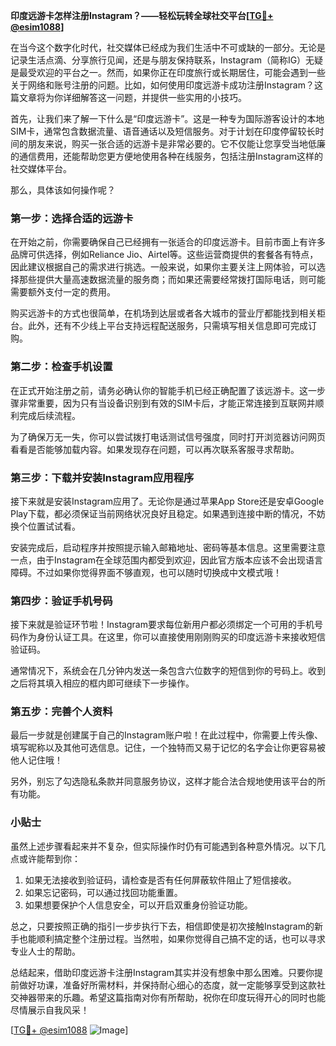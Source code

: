 **印度远游卡怎样注册Instagram？——轻松玩转全球社交平台[[TG💪+ @esim1088](https://t.me/s/esim1088)]**

在当今这个数字化时代，社交媒体已经成为我们生活中不可或缺的一部分。无论是记录生活点滴、分享旅行见闻，还是与朋友保持联系，Instagram（简称IG）无疑是最受欢迎的平台之一。然而，如果你正在印度旅行或长期居住，可能会遇到一些关于网络和账号注册的问题。比如，如何使用印度远游卡成功注册Instagram？这篇文章将为你详细解答这一问题，并提供一些实用的小技巧。

首先，让我们来了解一下什么是“印度远游卡”。这是一种专为国际游客设计的本地SIM卡，通常包含数据流量、语音通话以及短信服务。对于计划在印度停留较长时间的朋友来说，购买一张合适的远游卡是非常必要的。它不仅能让您享受当地低廉的通信费用，还能帮助您更方便地使用各种在线服务，包括注册Instagram这样的社交媒体平台。

那么，具体该如何操作呢？

### 第一步：选择合适的远游卡

在开始之前，你需要确保自己已经拥有一张适合的印度远游卡。目前市面上有许多品牌可供选择，例如Reliance Jio、Airtel等。这些运营商提供的套餐各有特点，因此建议根据自己的需求进行挑选。一般来说，如果你主要关注上网体验，可以选择那些提供大量高速数据流量的服务商；而如果还需要经常拨打国际电话，则可能需要额外支付一定的费用。

购买远游卡的方式也很简单，在机场到达层或者各大城市的营业厅都能找到相关柜台。此外，还有不少线上平台支持远程配送服务，只需填写相关信息即可完成订购。

### 第二步：检查手机设置

在正式开始注册之前，请务必确认你的智能手机已经正确配置了该远游卡。这一步骤非常重要，因为只有当设备识别到有效的SIM卡后，才能正常连接到互联网并顺利完成后续流程。

为了确保万无一失，你可以尝试拨打电话测试信号强度，同时打开浏览器访问网页看看是否能够加载内容。如果发现存在问题，可以再次联系客服寻求帮助。

### 第三步：下载并安装Instagram应用程序

接下来就是安装Instagram应用了。无论你是通过苹果App Store还是安卓Google Play下载，都必须保证当前网络状况良好且稳定。如果遇到连接中断的情况，不妨换个位置试试看。

安装完成后，启动程序并按照提示输入邮箱地址、密码等基本信息。这里需要注意一点，由于Instagram在全球范围内都受到欢迎，因此官方版本应该不会出现语言障碍。不过如果你觉得界面不够直观，也可以随时切换成中文模式哦！

### 第四步：验证手机号码

接下来就是验证环节啦！Instagram要求每位新用户都必须绑定一个可用的手机号码作为身份认证工具。在这里，你可以直接使用刚刚购买的印度远游卡来接收短信验证码。

通常情况下，系统会在几分钟内发送一条包含六位数字的短信到你的号码上。收到之后将其填入相应的框内即可继续下一步操作。

### 第五步：完善个人资料

最后一步就是创建属于自己的Instagram账户啦！在此过程中，你需要上传头像、填写昵称以及其他可选信息。记住，一个独特而又易于记忆的名字会让你更容易被他人记住哦！

另外，别忘了勾选隐私条款并同意服务协议，这样才能合法合规地使用该平台的所有功能。

### 小贴士

虽然上述步骤看起来并不复杂，但实际操作时仍有可能遇到各种意外情况。以下几点或许能帮到你：

1. 如果无法接收到验证码，请检查是否有任何屏蔽软件阻止了短信接收。
2. 如果忘记密码，可以通过找回功能重置。
3. 如果想要保护个人信息安全，可以开启双重身份验证功能。

总之，只要按照正确的指引一步步执行下去，相信即使是初次接触Instagram的新手也能顺利搞定整个注册过程。当然啦，如果你觉得自己搞不定的话，也可以寻求专业人士的帮助。

总结起来，借助印度远游卡注册Instagram其实并没有想象中那么困难。只要你提前做好功课，准备好所需材料，并保持耐心细心的态度，就一定能够享受到这款社交神器带来的乐趣。希望这篇指南对你有所帮助，祝你在印度玩得开心的同时也能尽情展示自我风采！

[[TG💪+ @esim1088](https://t.me/s/esim1088) ![Image](https://i.postimg.cc/4NQfJmqS/Snipaste-2025-05-13-00-14-12.png)]
